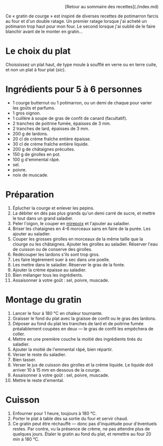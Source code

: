 <div style="text-align: right">[Retour au sommaire des recettes](./index.md)</div>


Ce « gratin de courge » est inspiré de diverses recettes de potimarron
farcis au four et d'un double ratage. Un premier ratage lorsque j'ai
acheté un potimaron trop haut pour mon four. Le second lorsque j'ai
oublié de le faire blanchir avant de le monter en gratin...

# Le choix du plat<a id="sec-1" name="sec-1"></a>

Choississez un plat haut, de type moule à soufflé en verre ou en terre
cuite, et non un plat à four plat (*sic*).

# Ingrédients pour 5 à 6 personnes<a id="sec-2" name="sec-2"></a>

-   1 courge butternut ou 1 potimarron, ou un demi de chaque pour
    varier les goûts et parfums.
-   1 gros oignon.
-   1 cuillère à soupe de gras de confit de canard (facultatif).
-   2 tranches de poitrine fumée, épaisses de 3 mm.
-   2 tranches de lard, épaisses de 3 mm.
-   200 g de lardons.
-   20 cl de crème fraîche entière épaisse.
-   30 cl de crème fraîche entière liquide.
-   200 g de châtaignes précuites.
-   150 g de girolles en pot.
-   100 g d'emmental râpé.
-   sel.
-   poivre.
-   noix de muscade.

# Préparation <a id="sec-3" name="sec-3"></a>

1. Éplucher la courge et enlever les pepins.
2. La débiter en dés pas plus grands qu'un demi carré de sucre, et
   mettre le tout dans un grand saladier.
3. Peler l'oigon, le couper en
   [mirepoix](https://fr.wikipedia.org/wiki/Mirepoix_(cuisine)) et
   l'ajouter au saladier.
4. Briser les chataignes en 4-6 morceaux sans en faire de la
   purée. Les ajouter au saladier.
5. Couper les grosses girolles en morceaux de la même taille que la
   clourge ou les châtaignes. Ajouter les girolles au
   saladier. Réserver l'eau de cuisson ou de conserve des girolles.
6. Redécouper les lardons s'ils sont trop gros.
7. Les faire légèrement suer à sec dans une poelle.
8. Les mettre dans le saladier. Réserver le gras de la fonte.
9. Ajouter la crème épaisse au saladier.
10. Bien mélanger tous les ingrédients.
11. Assaisonner à votre goût : sel, poivre, muscade.

# Montage du gratin <a id="sec-4" name="sec-4"></a>

1.  Lancer le four à 180 °C en chaleur tournante.
2.  Graisser le fond du plat avec la graisse de confit ou le gras des
    lardons.
3.  Déposer au fond du plat les tranches de lard et de poitrine fumée
    préalablement coupées en deux — le gras de confit les empêchera
    de coller.
4.  Mettre en une première couche la moitié des ingrédients tirés du
    saladier.
5.  Ajouter la moitié de l'emmental râpé, bien répartir.
6.  Verser le reste du saladier.
7.  Bien tasser.
8.  Verser le jus de cuisson des girolles et la crème liquide. Le
    liquide doit arriver 10 à 15 mm en dessous de la courge.
9.  Assaisonner à votre goût : sel, poivre, muscade.
10. Mettre le reste d'emental.

# Cuisson<a id="sec-5" name="sec-5"></a>

1.  Enfourner pour 1 heure, toujours à 180 °C.
2.  Porter le plat à table dès sa sortie du four et servir chaud.
4.  Ce gratin peut être réchauffé — donc pas d'inquiétude pour
    d'éventuels restes. Par contre, vu la présence de crème, ne pas
    attendre plus de quelques jours. Étaler le gratin au fond du plat,
    et remettre au four 20 min à 180 °C.
